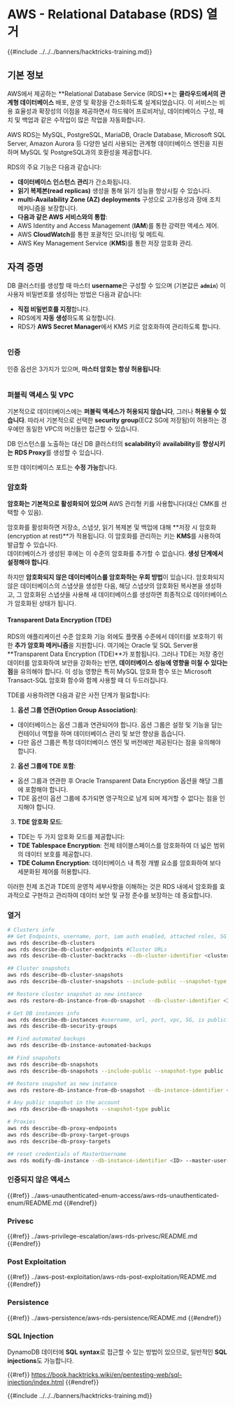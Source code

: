 # AWS - Relational Database (RDS) 열거

{{#include ../../../banners/hacktricks-training.md}}

## 기본 정보

AWS에서 제공하는 **Relational Database Service (RDS)**는 **클라우드에서의 관계형 데이터베이스** 배포, 운영 및 확장을 간소화하도록 설계되었습니다. 이 서비스는 비용 효율성과 확장성의 이점을 제공하면서 하드웨어 프로비저닝, 데이터베이스 구성, 패치 및 백업과 같은 수작업이 많은 작업을 자동화합니다.

AWS RDS는 MySQL, PostgreSQL, MariaDB, Oracle Database, Microsoft SQL Server, Amazon Aurora 등 다양한 널리 사용되는 관계형 데이터베이스 엔진을 지원하며 MySQL 및 PostgreSQL과의 호환성을 제공합니다.

RDS의 주요 기능은 다음과 같습니다:

- **데이터베이스 인스턴스 관리**가 간소화됩니다.
- **읽기 복제본(read replicas)** 생성을 통해 읽기 성능을 향상시킬 수 있습니다.
- **multi-Availability Zone (AZ) deployments** 구성으로 고가용성과 장애 조치 메커니즘을 보장합니다.
- **다음과 같은 AWS 서비스와의 통합**:
- AWS Identity and Access Management (**IAM**)를 통한 강력한 액세스 제어.
- AWS **CloudWatch**를 통한 포괄적인 모니터링 및 메트릭.
- AWS Key Management Service (**KMS**)를 통한 저장 암호화 관리.

## 자격 증명

DB 클러스터를 생성할 때 마스터 **username**은 구성할 수 있으며 (기본값은 **`admin`**) 이 사용자 비밀번호를 생성하는 방법은 다음과 같습니다:

- **직접 비밀번호를 지정**합니다.
- RDS에게 **자동 생성**하도록 요청합니다.
- RDS가 **AWS Secret Manager**에서 KMS 키로 암호화하여 관리하도록 합니다.

<figure><img src="../../../images/image (144).png" alt=""><figcaption></figcaption></figure>

### 인증

인증 옵션은 3가지가 있으며, **마스터 암호는 항상 허용됩니다**:

<figure><img src="../../../images/image (227).png" alt=""><figcaption></figcaption></figure>

### 퍼블릭 액세스 및 VPC

기본적으로 데이터베이스에는 **퍼블릭 액세스가 허용되지 않습니다**, 그러나 **허용될 수 있습니다**. 따라서 기본적으로 선택한 **security group**(EC2 SG에 저장됨)이 허용하는 경우에만 동일한 VPC의 머신들만 접근할 수 있습니다.

DB 인스턴스를 노출하는 대신 DB 클러스터의 **scalability**와 **availability**를 **향상시키는** **RDS Proxy**를 생성할 수 있습니다.

또한 데이터베이스 포트는 **수정 가능**합니다.

### 암호화

**암호화는 기본적으로 활성화되어 있으며** AWS 관리형 키를 사용합니다(대신 CMK를 선택할 수 있음).

암호화를 활성화하면 저장소, 스냅샷, 읽기 복제본 및 백업에 대해 **저장 시 암호화(encryption at rest)**가 적용됩니다. 이 암호화를 관리하는 키는 **KMS**를 사용하여 발급할 수 있습니다.\
데이터베이스가 생성된 후에는 이 수준의 암호화를 추가할 수 없습니다. **생성 단계에서 설정해야 합니다**.

하지만 **암호화되지 않은 데이터베이스를 암호화하는 우회 방법**이 있습니다. 암호화되지 않은 데이터베이스의 스냅샷을 생성한 다음, 해당 스냅샷의 암호화된 복사본을 생성하고, 그 암호화된 스냅샷을 사용해 새 데이터베이스를 생성하면 최종적으로 데이터베이스가 암호화된 상태가 됩니다.

#### Transparent Data Encryption (TDE)

RDS의 애플리케이션 수준 암호화 기능 외에도 플랫폼 수준에서 데이터를 보호하기 위한 **추가 암호화 메커니즘**을 지원합니다. 여기에는 Oracle 및 SQL Server용 **Transparent Data Encryption (TDE)**가 포함됩니다. 그러나 TDE는 저장 중인 데이터를 암호화하여 보안을 강화하는 반면, **데이터베이스 성능에 영향을 미칠 수 있다는 점**을 유의해야 합니다. 이 성능 영향은 특히 MySQL 암호화 함수 또는 Microsoft Transact-SQL 암호화 함수와 함께 사용할 때 더 두드러집니다.

TDE를 사용하려면 다음과 같은 사전 단계가 필요합니다:

1. **옵션 그룹 연관(Option Group Association)**:
- 데이터베이스는 옵션 그룹과 연관되어야 합니다. 옵션 그룹은 설정 및 기능을 담는 컨테이너 역할을 하며 데이터베이스 관리 및 보안 향상을 돕습니다.
- 다만 옵션 그룹은 특정 데이터베이스 엔진 및 버전에만 제공된다는 점을 유의해야 합니다.
2. **옵션 그룹에 TDE 포함**:
- 옵션 그룹과 연관한 후 Oracle Transparent Data Encryption 옵션을 해당 그룹에 포함해야 합니다.
- TDE 옵션이 옵션 그룹에 추가되면 영구적으로 남게 되며 제거할 수 없다는 점을 인지해야 합니다.
3. **TDE 암호화 모드**:
- TDE는 두 가지 암호화 모드를 제공합니다:
- **TDE Tablespace Encryption**: 전체 테이블스페이스를 암호화하여 더 넓은 범위의 데이터 보호를 제공합니다.
- **TDE Column Encryption**: 데이터베이스 내 특정 개별 요소를 암호화하여 보다 세분화된 제어를 허용합니다.

이러한 전제 조건과 TDE의 운영적 세부사항을 이해하는 것은 RDS 내에서 암호화를 효과적으로 구현하고 관리하여 데이터 보안 및 규정 준수를 보장하는 데 중요합니다.

### 열거
```bash
# Clusters info
## Get Endpoints, username, port, iam auth enabled, attached roles, SG
aws rds describe-db-clusters
aws rds describe-db-cluster-endpoints #Cluster URLs
aws rds describe-db-cluster-backtracks --db-cluster-identifier <cluster-name>

## Cluster snapshots
aws rds describe-db-cluster-snapshots
aws rds describe-db-cluster-snapshots --include-public --snapshot-type public

## Restore cluster snapshot as new instance
aws rds restore-db-instance-from-db-snapshot --db-cluster-identifier <ID> --snapshot-identifier <ID>

# Get DB instances info
aws rds describe-db-instances #username, url, port, vpc, SG, is public?
aws rds describe-db-security-groups

## Find automated backups
aws rds describe-db-instance-automated-backups

## Find snapshots
aws rds describe-db-snapshots
aws rds describe-db-snapshots --include-public --snapshot-type public

## Restore snapshot as new instance
aws rds restore-db-instance-from-db-snapshot --db-instance-identifier <ID> --db-snapshot-identifier <ID> --availability-zone us-west-2a

# Any public snapshot in the account
aws rds describe-db-snapshots --snapshot-type public

# Proxies
aws rds describe-db-proxy-endpoints
aws rds describe-db-proxy-target-groups
aws rds describe-db-proxy-targets

## reset credentials of MasterUsername
aws rds modify-db-instance --db-instance-identifier <ID> --master-user-password <NewPassword> --apply-immediately
```
### 인증되지 않은 액세스

{{#ref}}
../aws-unauthenticated-enum-access/aws-rds-unauthenticated-enum/README.md
{{#endref}}

### Privesc

{{#ref}}
../aws-privilege-escalation/aws-rds-privesc/README.md
{{#endref}}

### Post Exploitation

{{#ref}}
../aws-post-exploitation/aws-rds-post-exploitation/README.md
{{#endref}}

### Persistence

{{#ref}}
../aws-persistence/aws-rds-persistence/README.md
{{#endref}}

### SQL Injection

DynamoDB 데이터에 **SQL syntax**로 접근할 수 있는 방법이 있으므로, 일반적인 **SQL injections**도 가능합니다.

{{#ref}}
https://book.hacktricks.wiki/en/pentesting-web/sql-injection/index.html
{{#endref}}

{{#include ../../../banners/hacktricks-training.md}}
